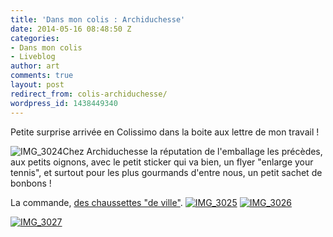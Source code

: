 ```yaml
---
title: 'Dans mon colis : Archiduchesse'
date: 2014-05-16 08:48:50 Z
categories:
- Dans mon colis
- Liveblog
author: art
comments: true
layout: post
redirect_from: colis-archiduchesse/
wordpress_id: 1438449340
---
```


Petite surprise arrivée en Colissimo dans la boite aux lettre de mon travail !

<img alt="IMG_3024" data-src="https://static.irz.fr/2014/05/IMG_3024-640x480.jpg" src="https://static.irz.fr/thumb.php?size=<100&crop=0&src=https://static.irz.fr/2014/05/IMG_3024-640x480.jpg" />Chez Archiduchesse la réputation de l'emballage les précèdes, aux petits oignons, avec le petit sticker qui va bien, un flyer "enlarge your tennis", et surtout pour les plus gourmands d'entre nous, un petit sachet de bonbons !

La commande, [des chaussettes "de ville"](http://www.archiduchesse.com/fr/chaussettes-de-ville/243-noir-reglisse.html?gf=4388).
[
](https://irz.fr/recherche?q=img_3024) <a href="https://irz.fr/recherche?q=img_3025"><img alt="IMG_3025" data-src="https://static.irz.fr/2014/05/IMG_3025-640x480.jpg" src="https://static.irz.fr/thumb.php?size=<100&crop=0&src=https://static.irz.fr/2014/05/IMG_3025-640x480.jpg" /></a> <a href="https://irz.fr/recherche?q=img_3026"><img alt="IMG_3026" data-src="https://static.irz.fr/2014/05/IMG_3026-640x480.jpg" src="https://static.irz.fr/thumb.php?size=<100&crop=0&src=https://static.irz.fr/2014/05/IMG_3026-640x480.jpg" /></a>

<a href="https://irz.fr/recherche?q=img_3027"><img alt="IMG_3027" data-src="https://static.irz.fr/2014/05/IMG_3027-e1400230020484-640x853.jpg" src="https://static.irz.fr/thumb.php?size=<100&crop=0&src=https://static.irz.fr/2014/05/IMG_3027-e1400230020484-640x853.jpg" /></a>
